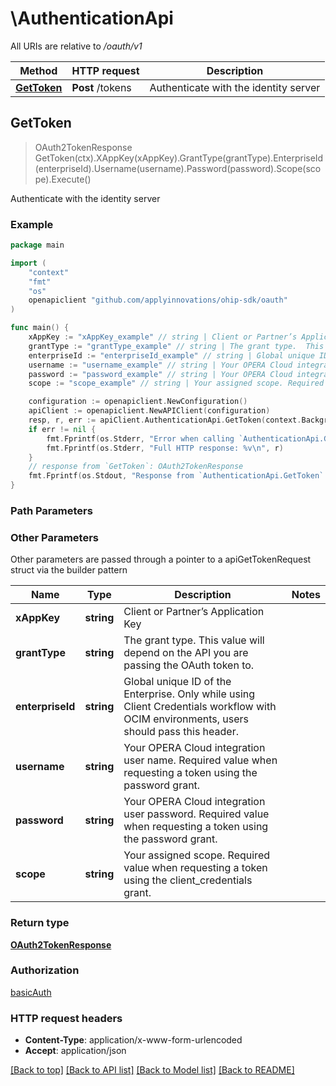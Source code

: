 # \AuthenticationApi

All URIs are relative to */oauth/v1*

Method | HTTP request | Description
------------- | ------------- | -------------
[**GetToken**](AuthenticationApi.md#GetToken) | **Post** /tokens | Authenticate with the identity server



## GetToken

> OAuth2TokenResponse GetToken(ctx).XAppKey(xAppKey).GrantType(grantType).EnterpriseId(enterpriseId).Username(username).Password(password).Scope(scope).Execute()

Authenticate with the identity server



### Example

```go
package main

import (
    "context"
    "fmt"
    "os"
    openapiclient "github.com/applyinnovations/ohip-sdk/oauth"
)

func main() {
    xAppKey := "xAppKey_example" // string | Client or Partner’s Application Key
    grantType := "grantType_example" // string | The grant type.  This value will depend on the API you are passing the OAuth token to.
    enterpriseId := "enterpriseId_example" // string | Global unique ID of the Enterprise. Only while using Client Credentials workflow with OCIM environments, users should pass this header. (optional)
    username := "username_example" // string | Your OPERA Cloud integration user name. Required value when requesting a token using the password grant. (optional)
    password := "password_example" // string | Your OPERA Cloud integration user password. Required value when requesting a token using the password grant. (optional)
    scope := "scope_example" // string | Your assigned scope. Required value when requesting a token using the client_credentials grant. (optional)

    configuration := openapiclient.NewConfiguration()
    apiClient := openapiclient.NewAPIClient(configuration)
    resp, r, err := apiClient.AuthenticationApi.GetToken(context.Background()).XAppKey(xAppKey).GrantType(grantType).EnterpriseId(enterpriseId).Username(username).Password(password).Scope(scope).Execute()
    if err != nil {
        fmt.Fprintf(os.Stderr, "Error when calling `AuthenticationApi.GetToken``: %v\n", err)
        fmt.Fprintf(os.Stderr, "Full HTTP response: %v\n", r)
    }
    // response from `GetToken`: OAuth2TokenResponse
    fmt.Fprintf(os.Stdout, "Response from `AuthenticationApi.GetToken`: %v\n", resp)
}
```

### Path Parameters



### Other Parameters

Other parameters are passed through a pointer to a apiGetTokenRequest struct via the builder pattern


Name | Type | Description  | Notes
------------- | ------------- | ------------- | -------------
 **xAppKey** | **string** | Client or Partner’s Application Key | 
 **grantType** | **string** | The grant type.  This value will depend on the API you are passing the OAuth token to. | 
 **enterpriseId** | **string** | Global unique ID of the Enterprise. Only while using Client Credentials workflow with OCIM environments, users should pass this header. | 
 **username** | **string** | Your OPERA Cloud integration user name. Required value when requesting a token using the password grant. | 
 **password** | **string** | Your OPERA Cloud integration user password. Required value when requesting a token using the password grant. | 
 **scope** | **string** | Your assigned scope. Required value when requesting a token using the client_credentials grant. | 

### Return type

[**OAuth2TokenResponse**](OAuth2TokenResponse.md)

### Authorization

[basicAuth](../README.md#basicAuth)

### HTTP request headers

- **Content-Type**: application/x-www-form-urlencoded
- **Accept**: application/json

[[Back to top]](#) [[Back to API list]](../README.md#documentation-for-api-endpoints)
[[Back to Model list]](../README.md#documentation-for-models)
[[Back to README]](../README.md)

